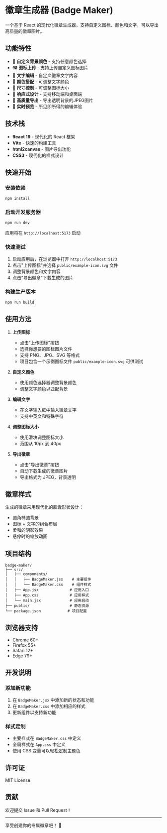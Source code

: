 # 徽章生成器 (Badge Maker)

一个基于 React 的现代化徽章生成器，支持自定义图标、颜色和文字，可以导出高质量的徽章图片。

## 功能特性

- 🎨 **自定义背景颜色** - 支持任意颜色选择
- 🖼️ **图标上传** - 支持上传自定义图标图片
- 📝 **文字编辑** - 自定义徽章文字内容
- 🎯 **颜色搭配** - 可调整文字颜色
- 📏 **尺寸控制** - 可调整图标大小
- 📱 **响应式设计** - 支持移动端和桌面端
- 💾 **高质量导出** - 导出透明背景的JPEG图片
- 👀 **实时预览** - 所见即所得的编辑体验

## 技术栈

- **React 19** - 现代化的 React 框架
- **Vite** - 快速的构建工具
- **html2canvas** - 图片导出功能
- **CSS3** - 现代化的样式设计

## 快速开始

### 安装依赖

```bash
npm install
```

### 启动开发服务器

```bash
npm run dev
```

应用将在 `http://localhost:5173` 启动

### 快速测试

1. 启动应用后，在浏览器中打开 `http://localhost:5173`
2. 点击"上传图标"并选择 `public/example-icon.svg` 文件
3. 调整背景颜色和文字内容
4. 点击"导出徽章"下载生成的图片

### 构建生产版本

```bash
npm run build
```

## 使用方法

1. **上传图标**
   - 点击"上传图标"按钮
   - 选择你想要的图标图片文件
   - 支持 PNG、JPG、SVG 等格式
   - 项目包含一个示例图标文件 `public/example-icon.svg` 可供测试

2. **自定义颜色**
   - 使用颜色选择器调整背景颜色
   - 调整文字颜色以匹配背景

3. **编辑文字**
   - 在文字输入框中输入徽章文字
   - 支持中英文和特殊字符

4. **调整图标大小**
   - 使用滑块调整图标大小
   - 范围从 10px 到 40px

5. **导出徽章**
   - 点击"导出徽章"按钮
   - 自动下载生成的徽章图片
   - 导出格式为 JPEG，背景透明

## 徽章样式

生成的徽章采用现代化的胶囊形状设计：
- 圆角椭圆背景
- 图标 + 文字的组合布局
- 柔和的阴影效果
- 悬停时的缩放动画

## 项目结构

```
badge-maker/
├── src/
│   ├── components/
│   │   ├── BadgeMaker.jsx    # 主要组件
│   │   └── BadgeMaker.css    # 组件样式
│   ├── App.jsx              # 应用入口
│   ├── App.css              # 应用样式
│   └── main.jsx             # 应用启动
├── public/                  # 静态资源
└── package.json            # 项目配置
```

## 浏览器支持

- Chrome 60+
- Firefox 55+
- Safari 12+
- Edge 79+

## 开发说明

### 添加新功能

1. 在 `BadgeMaker.jsx` 中添加新的状态和功能
2. 在 `BadgeMaker.css` 中添加相应的样式
3. 更新组件以支持新功能

### 样式定制

- 主要样式在 `BadgeMaker.css` 中定义
- 全局样式在 `App.css` 中定义
- 使用 CSS 变量可以轻松定制主题色

## 许可证

MIT License

## 贡献

欢迎提交 Issue 和 Pull Request！

---

享受创建你的专属徽章吧！ 🎉
